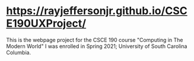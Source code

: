 # https://rayjeffersonjr.github.io/CSCE190UXProject/
This is the webpage project for the CSCE 190 course "Computing in The Modern World" I was enrolled in Spring 2021; University of South Carolina Columbia.
